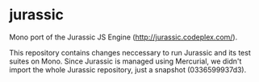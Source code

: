 jurassic
========

Mono port of the Jurassic JS Engine (http://jurassic.codeplex.com/).

This repository contains changes neccessary to run Jurassic and its test suites on Mono. Since Jurassic is managed using Mercurial, we didn't import the whole Jurassic repository, just
a snapshot (0336599937d3).


